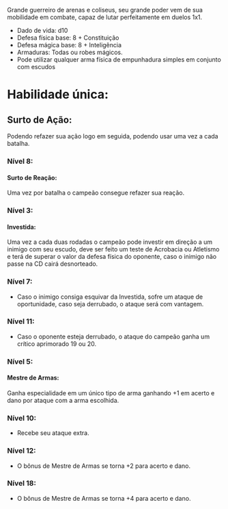 Grande guerreiro de arenas e coliseus, seu grande poder vem de sua mobilidade em combate, capaz de lutar perfeitamente em duelos 1x1.

- Dado de vida: d10
- Defesa física base: 8 + Constituição
- Defesa mágica base: 8 + Inteligência  
- Armaduras: Todas ou robes mágicos.
- Pode utilizar qualquer arma física de empunhadura simples em conjunto com escudos

# Habilidade única:
## Surto de Ação: 
Podendo refazer sua ação logo em seguida, podendo usar uma vez a cada batalha.

### Nível 8:
#### Surto de Reação:
Uma vez por batalha o campeão consegue refazer sua reação.

### Nível 3:
#### Investida: 
Uma vez a cada duas rodadas o campeão pode investir em direção a um inimigo com seu escudo, deve ser feito um teste de Acrobacia ou Atletismo e terá de superar o valor da defesa física do oponente, caso o inimigo não passe na CD cairá desnorteado.

### Nível 7: 
- Caso o inimigo consiga esquivar da Investida, sofre um ataque de oportunidade, caso seja derrubado, o ataque será com vantagem.

### Nível 11: 
- Caso o oponente esteja derrubado, o ataque do campeão ganha um crítico aprimorado 19 ou 20.

### Nível 5:
#### Mestre de Armas: 
Ganha especialidade em um único tipo de arma ganhando +1 em acerto e dano por ataque com a arma escolhida.

### Nível 10: 
- Recebe seu ataque extra.

### Nível 12: 
- O bônus de Mestre de Armas se torna +2 para acerto e dano.

### Nível 18: 
- O bônus de Mestre de Armas se torna +4 para acerto e dano.





